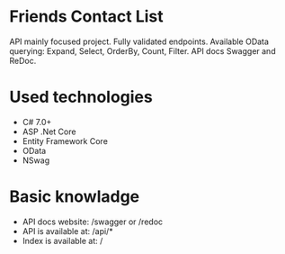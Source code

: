 # Friends Contact List
API mainly focused project. Fully validated endpoints. 
Available OData querying: Expand, Select, OrderBy, Count, Filter.
API docs Swagger and ReDoc.
# Used technologies
  - C# 7.0+
  - ASP .Net Core
  - Entity Framework Core 
  - OData
  - NSwag
    

# Basic knowladge
  - API docs website: /swagger or /redoc
  - API is available at: /api/*
  - Index is available at: /
